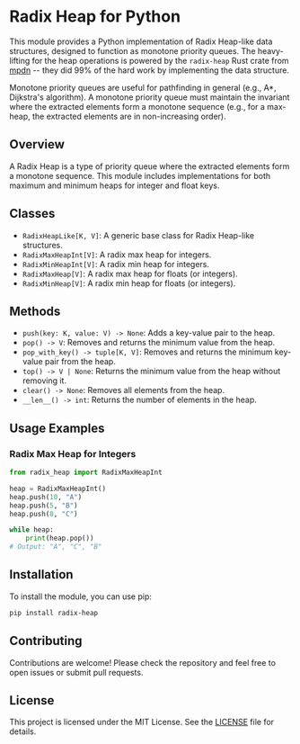 # Radix Heap for Python

This module provides a Python implementation of Radix Heap-like data structures, designed to function as monotone priority queues. The heavy-lifting for the heap operations is powered by the `radix-heap` Rust crate from [mpdn](https://github.com/mpdn/radix-heap) -- they did 99% of the hard work by implementing the data structure.

Monotone priority queues are useful for pathfinding in general (e.g., A*, Dijkstra's algorithm). A monotone priority queue must maintain the invariant where the extracted elements form a monotone sequence (e.g., for a max-heap, the extracted elements are in non-increasing order).

## Overview

A Radix Heap is a type of priority queue where the extracted elements form a monotone sequence. This module includes implementations for both maximum and minimum heaps for integer and float keys.

## Classes

- `RadixHeapLike[K, V]`: A generic base class for Radix Heap-like structures.
- `RadixMaxHeapInt[V]`: A radix max heap for integers.
- `RadixMinHeapInt[V]`: A radix min heap for integers.
- `RadixMaxHeap[V]`: A radix max heap for floats (or integers).
- `RadixMinHeap[V]`: A radix min heap for floats (or integers).

## Methods

- `push(key: K, value: V) -> None`: Adds a key-value pair to the heap.
- `pop() -> V`: Removes and returns the minimum value from the heap.
- `pop_with_key() -> tuple[K, V]`: Removes and returns the minimum key-value pair from the heap.
- `top() -> V | None`: Returns the minimum value from the heap without removing it.
- `clear() -> None`: Removes all elements from the heap.
- `__len__() -> int`: Returns the number of elements in the heap.

## Usage Examples

### Radix Max Heap for Integers

```python
from radix_heap import RadixMaxHeapInt

heap = RadixMaxHeapInt()
heap.push(10, "A")
heap.push(5, "B")
heap.push(8, "C")

while heap:
    print(heap.pop())
# Output: "A", "C", "B"
```

## Installation

To install the module, you can use pip:

```bash
pip install radix-heap
```

## Contributing

Contributions are welcome! Please check the repository and feel free to open issues or submit pull requests.

## License

This project is licensed under the MIT License. See the [LICENSE](LICENSE) file for details.